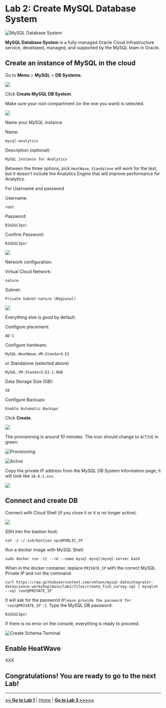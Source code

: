 # Lab 2: Create MySQL Database System

![MySQL Database System](./images/mds_banner.png)

**MySQL Database System** is a fully-managed Oracle Cloud Infrastructure service, developed, managed, and supported by the MySQL team in Oracle.

## Create an instance of MySQL in the cloud

Go to **Menu** > **MySQL** > **DB Systems**.

![](./images/mysql_menu.png)

Click **Create MySQL DB System**.

Make sure your root compartment (or the one you want) is selected.

![](./images/mysql_create_button.png)

Name your MySQL instance

Name: 

```
mysql-analytics
```

Description (optional): 

```
MySQL instance for Analytics
```

Between the three options, pick `HeatWave`. `Standalone` will work for the test, but it doesn't include the Analytics Engine that will improve performance for Analytics.

For Username and password

Username: 

```
root
```

Password: 

```
R2d2&C3po!
```

Confirm Password: 

```
R2d2&C3po!
```

![](./images/mysql_create_db_fields.png)

Network configuration:

Virtual Cloud Network: 

```
nature
```

Subnet: 

```
Private Subnet-nature (Regional)
```

![](./images/mysql_vcn_fields.png)

Everything else is good by default:

Configure placement: 

```
AD-1
```

Configure hardware: 

```
MySQL.HeatWave.VM.Standard.E3
```

or Standalone (selected above)

```
MySQL.VM.Standard.E3.1.8GB
```

Data Storage Size (GB): 

```
50
```

Configure Backups: 

```
Enable Automatic Backups
```

Click **Create**.

![](./images/mysql_shape_fields.png)

The provisioning is around 10 minutes. The icon should change to `ACTIVE` in green:

![Provisioning](./images/mds-provisioning.png)

![Active](./images/mds-active.png)

Copy the private IP address from the MySQL DB System Information page; it will look like `10.0.1.xxx`.

![](images/mysql_private_ip.png)

## Connect and create DB

Connect with Cloud Shell (if you close it or it is no longer active).

![](./images/cloud_shell.png)

SSH into the bastion host:

```
ssh -i ~/.ssh/bastion opc@PUBLIC_IP
```

Run a docker image with MySQL Shell:

```
sudo docker run -it --rm --name mysql mysql/mysql-server bash
```

When in the docker container, replace `PRIVATE_IP` with the correct MySQL Private IP and run the command:

```
curl https://raw.githubusercontent.com/vmleon/mysql-dataintegrator-datascience-workshop/main/lab2/files/create_fish_survey.sql | mysqlsh --sql root@PRIVATE_IP
```

It will ask for the password (`Please provide the password for 'root@PRIVATE_IP':`). Type the MySQL DB password:

```
R2d2&C3po!
```

If there is no error on the console, everything is ready to proceed.

![Create Schema Terminal](./images/create_schema_mysql_terminal.png)

## Enable HeatWave

XXX

## Congratulations! You are ready to go to the next Lab!

---

[**<< Go to Lab 1**](../lab1/README.md) | [Home](../README.md) | [**Go to Lab 3 >>>>>**](../lab3/README.md)